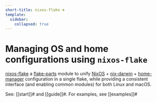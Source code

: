 ```yaml
---
short-title: nixos-flake ❄️
template:
  sidebar:
    collapsed: true
---
```


# Managing OS and home configurations using `nixos-flake`

[nixos-flake](https://github.com/srid/nixos-flake) a [flake-parts](https://flake.parts/) module to unify [NixOS](https://nixos.org/manual/nixos/stable/) + [nix-darwin](https://github.com/LnL7/nix-darwin) + [home-manager] configuration in a single flake, while providing a consistent interface (and enabling common modules) for both Linux and macOS.

See: [[start]]# and [[guide]]#. For examples, see [[examples]]#

[home-manager]: https://github.com/nix-community/home-manager

